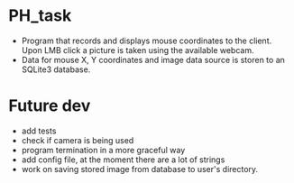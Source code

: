 # PH_task
- Program that records and displays mouse coordinates to the client. Upon LMB click a picture is taken using the available webcam. 
- Data for mouse X, Y coordinates and image data source is storen to an SQLite3 database. 

# Future dev
- add tests
- check if camera is being used
- program termination in a more graceful way
- add config file, at the moment there are a lot of strings
- work on saving stored image from database to user's directory.
